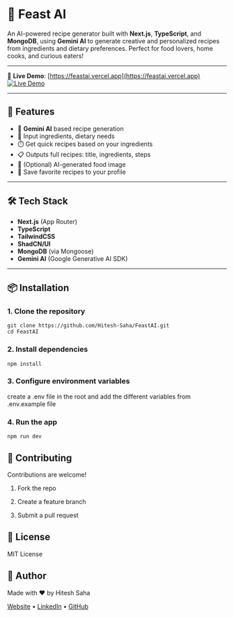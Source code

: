 # 🍳 Feast AI

An AI-powered recipe generator built with **Next.js**, **TypeScript**, and **MongoDB**, using **Gemini AI** to generate creative and personalized recipes from ingredients and dietary preferences. Perfect for food lovers, home cooks, and curious eaters!

---

🔗 **Live Demo**: [https://feastai.vercel.app](https://feastai.vercel.app)  
[![Live Demo](https://img.shields.io/badge/Live-FeastAI-green?style=for-the-badge)](https://feastai.vercel.app)

---

## 🚀 Features

- 🧠 **Gemini AI** based recipe generation
- 🥬 Input ingredients, dietary needs
- ⏱️ Get quick recipes based on your ingredients
- 📋 Outputs full recipes: title, ingredients, steps
- 📸 (Optional) AI-generated food image
- 💾 Save favorite recipes to your profile

---

## 🛠️ Tech Stack

- **Next.js** (App Router)
- **TypeScript**
- **TailwindCSS**
- **ShadCN/UI**
- **MongoDB** (via Mongoose)
- **Gemini AI** (Google Generative AI SDK)

---

## 📦 Installation

### 1. Clone the repository

```
git clone https://github.com/Hitesh-Saha/FeastAI.git
cd FeastAI
```

### 2. Install dependencies

```
npm install
```

### 3. Configure environment variables

create a .env file in the root and add the different variables from .env.example file

### 4. Run the app

```
npm run dev
```

## 🤝 Contributing
Contributions are welcome!

1. Fork the repo

2. Create a feature branch

3. Submit a pull request

## 📄 License

MIT License

## 🙌 Author

Made with ❤️ by Hitesh Saha

[Website](https://www.hiteshsaha.netlify.app) • [LinkedIn](https://www.linkedin.com/in/hitesh-saha-5401671b3/) • [GitHub](https://www.github.com/Hitesh-Saha)